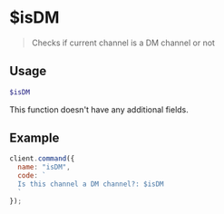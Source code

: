 # $isDM

> Checks if current channel is a DM channel or not

## Usage

```php
$isDM
```

This function doesn't have any additional fields.

## Example

```js
client.command({
  name: "isDM",
  code: `
  Is this channel a DM channel?: $isDM
  `
});
```